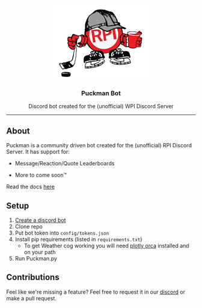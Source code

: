 <p align="center">
	<img src="assets/puckman.png" alt="Puckman Bot">
</p>

<h3 align="center">Puckman Bot</h3>
<p align="center">Discord bot created for the (unofficial) WPI Discord Server<p>

---

## About
Puckman is a community driven bot created for the (unofficial) RPI Discord Server. It has support for:

* Message/Reaction/Quote Leaderboards

* More to come soon™

Read the docs [here](https://moelandblue.github.io/Puckman-Bot/documentation.html)

## Setup
1. [Create a discord bot](https://github.com/reactiflux/discord-irc/wiki/Creating-a-discord-bot-&-getting-a-token)
2. Clone repo
3. Put bot token into `config/tokens.json`
4. Install pip requirements (listed in `requirements.txt`)
    - To get Weather cog working you will need [plotly orca](https://github.com/plotly/orca) installed and on your path
5. Run Puckman.py

## Contributions
Feel like we're missing a feature? Feel free to request it in our [discord](https://www.discord.gg/zN7UPWN) or make a pull request.